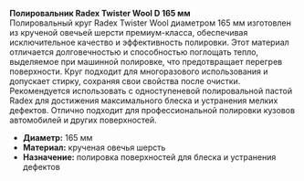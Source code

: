 **Полировальник Radex Twister Wool D 165 мм**  
Полировальный круг Radex Twister Wool диаметром 165 мм изготовлен из крученой овечьей шерсти премиум-класса, обеспечивая исключительное качество и эффективность полировки. Этот материал отличается долговечностью и способностью поглощать тепло, выделяемое при машинной полировке, что предотвращает перегрев поверхности. Круг подходит для многоразового использования и допускает стирку, сохраняя свои свойства после очистки. Рекомендуется использовать с одноступеневой полировальной пастой Radex для достижения максимального блеска и устранения мелких дефектов. Отлично подходит для профессиональной полировки кузовов автомобилей и других поверхностей.  
- **Диаметр:** 165 мм  
- **Материал:** крученая овечья шерсть  
- **Назначение:** полировка поверхностей для блеска и устранения дефектов  


